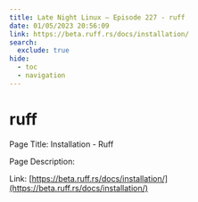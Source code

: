 ```yaml
---
title: Late Night Linux – Episode 227 - ruff
date: 01/05/2023 20:56:09
link: https://beta.ruff.rs/docs/installation/
search:
  exclude: true
hide:
  - toc
  - navigation
---
```


# ruff

Page Title: Installation - Ruff

Page Description:  

Link: [https://beta.ruff.rs/docs/installation/](https://beta.ruff.rs/docs/installation/)